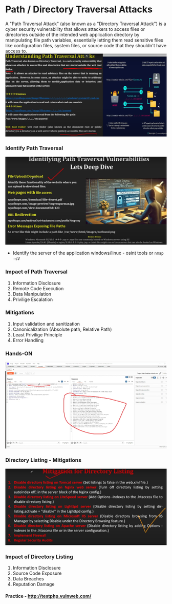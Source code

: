 # Path / Directory Traversal Attacks

A "Path Traversal Attack" (also known as a "Directory Traversal Attack") is a cyber security vulnerability that allows attackers to access files or directories outside of the intended web application directory by manipulating file path variables, essentially letting them read sensitive files like configuration files, system files, or source code that they shouldn't have access to.     
![alt text](assets/path1.png)

### Identify Path Traversal
![alt text](assets/path2.png)

- Identify the server of the application windows/linux - osint tools or `nmap -sV`

### Impact of Path Traversal
1. Information Disclosure
2. Remote Code Execution
3. Data Manipulation
4. Privilige Escalation

### Mitigations
1. Input validation and sanitization
2. Canonicalization (Absolute path, Relative Path)
3. Least Privilige Principle
4. Error Handling

### Hands-ON
![alt text](assets/path3.png)

### Directory Listing - Mitigations
![alt text](assets/path4.png)

### Impact of Directory Listing
1. Information Disclosure
2. Source Code Exposure
3. Data Breaches
4. Reputation Damage    

#### Practice - http://testphp.vulnweb.com/